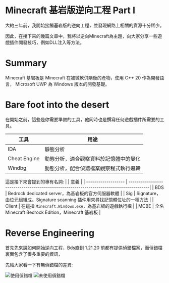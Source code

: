 # Minecraft 基岩版逆向工程 Part I
大約三年前，我開始接觸基岩版的逆向工程，並發現網路上相關的資源十分稀少。

因此，在接下來的幾篇文章中，我將以逆向Minecraft為主題，向大家分享一些遊戲插件開發技巧，例如DLL注入等方法。
# Summary
Minecraft 基岩板是 Minecraft 在被微軟併購後的產物，使用 C++ 20 作為開發語言，
Microsoft UWP 為 Windows 版本的開發基礎。

# Bare foot into the desert
在開始之前，這些是你需要準備的工具，他同時也是撰寫任何遊戲插件所需要的工具。

|  工具               | 用途                                                |
| ------------------- | --------------------------------------------------- |
| IDA                 | 靜態分析                                            | 
| Cheat Engine        | 動態分析，適合觀察資料於記憶體中的變化              | 
| Windbg              | 動態分析，配合偵錯檔案觀察程式執行邏輯              |


這是接下來會提到的專有名詞:
|                     |                                         意義                                            |
| ------------------- | ----------------------------------------------------------------------------------------|
| BDS                 | Bedrock dedicated server，為基岩板的官方伺服器軟體                                      |
| Sig                 | Signature，由位元組組成。Signature scanning 插件用來尋找記憶體位址的一種方法            | 
| Client              | 在這指 ```Minecraft.Windows.exe```，為基岩板的遊戲執行檔                                |
| MCBE                | 全名 Minecraft Bedrock Edition，Minecraft 基岩板                                        |

# Reverse Engineering
首先先來說如何開始逆向工程，Bds直到 1.21.20 前都有提供偵錯檔案，而偵錯檔裏面包含了很多重要的資訊，

先給大家看一下有無偵錯檔的差異:

![使用偵錯檔](https://lompandi.github.io/posts/imgs/symbolized.jpg)
![未使用偵錯檔](https://lompandi.github.io/posts/imgs/non-symbolized.jpg)


